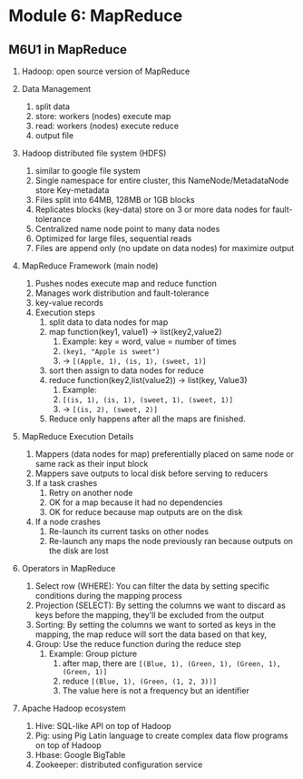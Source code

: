# Module 6: MapReduce
## M6U1 in MapReduce
1. Hadoop: open source version of MapReduce

2. Data Management
    1. split data
    2. store: workers (nodes) execute map
    3. read: workers (nodes) execute reduce
    4. output file

3. Hadoop distributed file system (HDFS)
    1. similar to google file system
    2. Single namespace for entire cluster, this NameNode/MetadataNode store Key-metadata
    3. Files split into 64MB, 128MB or 1GB blocks
    4. Replicates blocks (key-data) store on 3 or more data nodes for fault-tolerance
    5. Centralized name node point to many data nodes
    6. Optimized for large files, sequential reads
    7. Files are append only (no update on data nodes) for maximize output


4. MapReduce Framework (main node)
    1. Pushes nodes execute map and reduce function
    2. Manages work distribution and fault-tolerance
    3. key-value records
    4. Execution steps
        1. split data to data nodes for map
        1. map function(key1, value1) -> list(key2,value2)
            1. Example: key = word, value = number of times
            2. `(key1, "Apple is sweet")`
            3. -> `[(Apple, 1), (is, 1), (sweet, 1)]`
        2. sort then assign to data nodes for reduce
        3. reduce function(key2,list(value2)) -> list(key, Value3)
            1. Example:
            2. `[(is, 1), (is, 1), (sweet, 1), (sweet, 1)]`
            3. -> `[(is, 2), (sweet, 2)]`
        4. Reduce only happens after all the maps are finished.

5. MapReduce Execution Details
    1. Mappers (data nodes for map) preferentially placed on same node or same rack as their input block
    2. Mappers save outputs to local disk before serving to reducers
    3. If a task crashes
        1. Retry on another node
        2. OK for a map because it had no dependencies
        3. OK for reduce because map outputs are on the disk
    4. If a node crashes
        1. Re-launch its current tasks on other nodes
        2. Re-launch any maps the node previously ran because outputs on the disk are lost

6. Operators in MapReduce
    1. Select row (WHERE): You can filter the data by setting specific conditions during the mapping process
    2. Projection (SELECT): By setting the columns we want to discard as keys before the mapping, they'll be excluded from the output
    3. Sorting: By setting the columns we want to sorted as keys in the mapping, the map reduce will sort the data based on that key, 
    4. Group: Use the reduce function during the reduce step
        1. Example: Group picture
            1. after map, there are `[(Blue, 1), (Green, 1), (Green, 1), (Green, 1)]`
            2. reduce `[(Blue, 1), (Green, (1, 2, 3))]`
            3. The value here is not a frequency but an identifier


7.  Apache Hadoop ecosystem
    1. Hive: SQL-like API on top of Hadoop
    2. Pig: using Pig Latin language to create complex data flow programs on top of Hadoop
    3. Hbase: Google BigTable
    4. Zookeeper: distributed configuration service